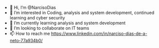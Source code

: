 - 👋 Hi, I’m @NarcisoDias
- 👀 I’m interested in Coding, analysis and system development, continued learning and cyber security
- 🌱 I’m currently learning analysis and system development
- 💞️ I’m looking to collaborate on IT teams
- 📫 How to reach me https://www.linkedin.com/in/narciso-dias-de-a-neto-77a934b0/

<!---
NarcisoDias/NarcisoDias is a ✨ special ✨ repository because its `README.md` (this file) appears on your GitHub profile.
You can click the Preview link to take a look at your changes.
--->
